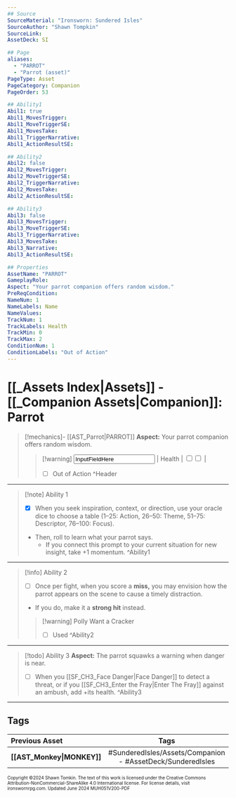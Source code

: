 ```yaml
---
## Source
SourceMaterial: "Ironsworn: Sundered Isles"
SourceAuthor: "Shawn Tompkin"
SourceLink: 
AssetDeck: SI

## Page
aliases:
  - "PARROT"
  - "Parrot (asset)"
PageType: Asset
PageCategory: Companion
PageOrder: 53

## Ability1
Abil1: true
Abil1_MovesTrigger: 
Abil1_MoveTriggerSE: 
Abil1_MovesTake: 
Abil1_TriggerNarrative: 
Abil1_ActionResultSE: 

## Ability2
Abil2: false
Abil2_MovesTrigger: 
Abil2_MoveTriggerSE: 
Abil2_TriggerNarrative: 
Abil2_MovesTake: 
Abil2_ActionResultSE: 

## Ability3
Abil3: false
Abil3_MovesTrigger: 
Abil3_MoveTriggerSE: 
Abil3_TriggerNarrative: 
Abil3_MovesTake: 
Abil3_Narrative: 
Abil3_ActionResultSE: 

## Properties
AssetName: "PARROT"
GameplayRole: 
Aspect: "Your parrot companion offers random wisdom."
PreReqCondition: 
NameNum: 1
NameLabels: Name
NameValues: 
TrackNum: 1
TrackLabels: Health
TrackMin: 0
TrackMax: 2
ConditionNum: 1
ConditionLabels: "Out of Action" 
---
```

# [[_Assets Index|Assets]] - [[_Companion Assets|Companion]]: Parrot

> [!mechanics]- [[AST_Parrot|PARROT]]
> **Aspect:** Your parrot companion offers random wisdom.
> > [!warning] <input type=texbox value="InputFieldHere"> | Health | <input type="checkbox" /><input type="checkbox" /> |
> > - [ ] Out of Action ^Header
___
> [!note] Ability 1
> - [x] When you seek inspiration, context, or direction, use your oracle dice to choose a table (1–25: Action, 26–50: Theme, 51–75: Descriptor, 76–100: Focus).
> - Then, roll to learn what your parrot says.
> 	- If you connect this prompt to your current situation for new insight, take +1 momentum. ^Ability1
___
> [!info] Ability 2
> - [ ] Once per fight, when you score a **miss,** you may envision how the parrot appears on the scene to cause a timely distraction.
> - If you do, make it a **strong hit** instead.
> > [!warning] Polly Want a Cracker
> > - [ ] Used ^Ability2
___
> [!todo] Ability 3
> **Aspect:** The parrot squawks a warning when danger is near.
> - [ ] When you [[SF_CH3_Face Danger|Face Danger]] to detect a threat, or if you [[SF_CH3_Enter the Fray|Enter The Fray]] against an ambush, add +its health. ^Ability3
___
## Tags

| Previous Asset | Tags | Next Asset |
| :--- | :---: | ---: |
| **[[AST_Monkey\|MONKEY]]** | #SunderedIsles/Assets/Companion - #AssetDeck/SunderedIsles | **[[AST_Rat\|RAT]]** |

<font size=-2>Copyright ©2024 Shawn Tomkin. The text of this work is licensed under the Creative Commons Attribution-NonCommercial-ShareAlike 4.0 International license. For license details, visit ironswornrpg.com. Updated June 2024 MUH051V200-PDF</font>